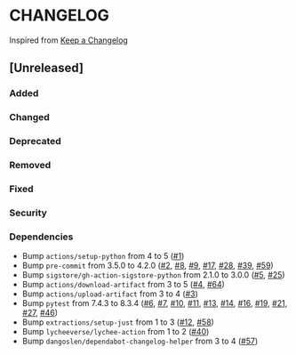 # CHANGELOG
Inspired from [Keep a Changelog](https://keepachangelog.com/en/1.0.0/)

## [Unreleased]
### Added
### Changed
### Deprecated
### Removed
### Fixed
### Security
### Dependencies
- Bump `actions/setup-python` from 4 to 5 ([#1](https://github.com/MechanicalFlower/python-template/pull/1))
- Bump `pre-commit` from 3.5.0 to 4.2.0 ([#2](https://github.com/MechanicalFlower/python-template/pull/2), [#8](https://github.com/MechanicalFlower/python-template/pull/8), [#9](https://github.com/MechanicalFlower/python-template/pull/9), [#17](https://github.com/MechanicalFlower/python-template/pull/17), [#28](https://github.com/MechanicalFlower/python-template/pull/28), [#39](https://github.com/MechanicalFlower/python-template/pull/39), [#59](https://github.com/MechanicalFlower/python-template/pull/59))
- Bump `sigstore/gh-action-sigstore-python` from 2.1.0 to 3.0.0 ([#5](https://github.com/MechanicalFlower/python-template/pull/5), [#25](https://github.com/MechanicalFlower/python-template/pull/25))
- Bump `actions/download-artifact` from 3 to 5 ([#4](https://github.com/MechanicalFlower/python-template/pull/4), [#64](https://github.com/MechanicalFlower/python-template/pull/64))
- Bump `actions/upload-artifact` from 3 to 4 ([#3](https://github.com/MechanicalFlower/python-template/pull/3))
- Bump `pytest` from 7.4.3 to 8.3.4 ([#6](https://github.com/MechanicalFlower/python-template/pull/6), [#7](https://github.com/MechanicalFlower/python-template/pull/7), [#10](https://github.com/MechanicalFlower/python-template/pull/10), [#11](https://github.com/MechanicalFlower/python-template/pull/11), [#13](https://github.com/MechanicalFlower/python-template/pull/13), [#14](https://github.com/MechanicalFlower/python-template/pull/14), [#16](https://github.com/MechanicalFlower/python-template/pull/16), [#19](https://github.com/MechanicalFlower/python-template/pull/19), [#21](https://github.com/MechanicalFlower/python-template/pull/21), [#27](https://github.com/MechanicalFlower/python-template/pull/27), [#46](https://github.com/MechanicalFlower/python-template/pull/46))
- Bump `extractions/setup-just` from 1 to 3 ([#12](https://github.com/MechanicalFlower/python-template/pull/12), [#58](https://github.com/MechanicalFlower/python-template/pull/58))
- Bump `lycheeverse/lychee-action` from 1 to 2 ([#40](https://github.com/MechanicalFlower/python-template/pull/40))
- Bump `dangoslen/dependabot-changelog-helper` from 3 to 4 ([#57](https://github.com/MechanicalFlower/python-template/pull/57))
